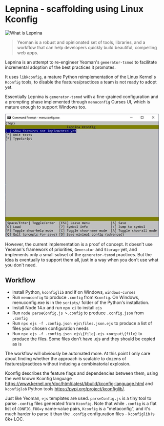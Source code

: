 # Lepnina - scaffolding using Linux Kconfig

![What is Lepnina][2]

> Yeoman is a robust and opinionated set of tools, libraries, 
> and a workflow that can help developers quickly build beautiful, 
> compelling web apps.
> 

Lepnina is an attempt to re-engineer Yeoman's `generator-tsmod` to facilitate
incremental adoption of the best practices it promotes.

It uses `libkconfig`, a mature Python reimplementation of the Linux Kernel's `Kconfig` tools, 
to disable the features/practices a team is not ready to adopt yet.

Essentially Lepnina is `generator-tsmod` with a fine-grained configuration 
and a prompting phase implemented through `menuconfig` Curses UI, which
is mature enough to support Windows too.

![MenuConfig Prompt][1]

However, the current implementation is a proof of concept. It doesn't use
Yeoman's framework of priorities, `Generator` and `Storage` yet, and 
implements only a small subset of the `generator-tsmod` practices. 
But the idea is eventually to support them all, just in a way when 
you don't use what you don't need.

## Workflow

- Install Python, `kconfiglib` and if on Windows, `windows-curses`
- Run `menuconfig` to produce `.config` from `Kconfig`. On Windows, menuconfig.exe is in the `scripts/` folder of the Python's installation.
- Install Node 14.x and run `npm ci` to install `ejs`
- Run `node parseConfig.js >.config` to produce `.config.json` from `.config`
- Run `npx ejs -f .config.json ejs\files.json.ejs` to produce a list of files your chosen configuration needs
- Run `npx ejs -f .config.json ejs\{file}.ejs >output\{file}` to produce the files. Some files don't have .ejs and they should be copied as is

The workflow will obviously be automated more. At this point I only care about finding 
whether the approach is scalable to dozens of features/practices without inducing a
combinatorial explosion.

Kconfig describes the feature flags and dependencies between them, using the
well known Kconfig language https://www.kernel.org/doc/html/latest/kbuild/kconfig-language.html 
and `kconfiglob` Python tools https://pypi.org/project/kconfiglib/. 

Just like Yeoman, `ejs` templates are used. `parseConfig.js` is a tiny tool
to parse `.config` files generated from `Kconfig`. Note that while `.config` is a 
flat list of `CONFIG_FOO=y` name-value pairs, `Kconfig` is a
"metaconfig", and it's much harder to parse it than the `.config` configuration
files - `kconfiglib` is 8k+ LOC.

[1]: menuconfig.jpg
[2]: https://user-images.githubusercontent.com/528415/115439161-435d5800-a1dc-11eb-9fab-f8d330695758.png
